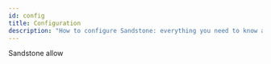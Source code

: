 ```yaml
---
id: config
title: Configuration
description: "How to configure Sandstone: everything you need to know about sandstone.config.ts."
---
```


Sandstone allow
